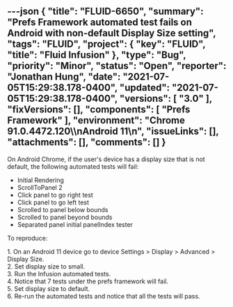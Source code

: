 ---json
{
  "title": "FLUID-6650",
  "summary": "Prefs Framework automated test fails on Android with non-default Display Size setting",
  "tags": "FLUID",
  "project": {
    "key": "FLUID",
    "title": "Fluid Infusion"
  },
  "type": "Bug",
  "priority": "Minor",
  "status": "Open",
  "reporter": "Jonathan Hung",
  "date": "2021-07-05T15:29:38.178-0400",
  "updated": "2021-07-05T15:29:38.178-0400",
  "versions": [
    "3.0"
  ],
  "fixVersions": [],
  "components": [
    "Prefs Framework"
  ],
  "environment": "Chrome 91.0.4472.120\\\nAndroid 11\n",
  "issueLinks": [],
  "attachments": [],
  "comments": []
}
---
On Android Chrome, if the user's device has a display size that is not default, the following automated tests will fail:

* Initial Rendering
* ScrollToPanel 2
* Click panel to go right test
* Click panel to go left test
* Scrolled to panel below bounds
* Scrolled to panel beyond bounds
* Separated panel initial panelIndex tester

To reproduce:

1\. On an Android 11 device go to device Settings > Display > Advanced > Display Size.\
2\. Set display size to small.\
3\. Run the Infusion automated tests.\
4\. Notice that 7 tests under the prefs framework will fail.\
5\. Set display size to default.\
6\. Re-run the automated tests and notice that all the tests will pass.

        